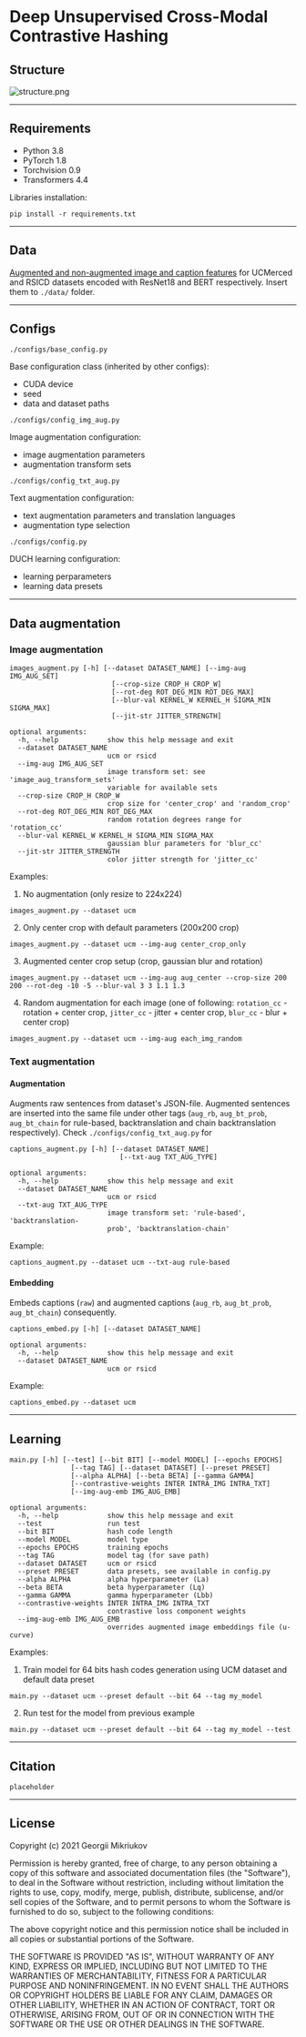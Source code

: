# Deep Unsupervised Cross-Modal Contrastive Hashing

## Structure

![structure.png](images/structure.png)

---

## Requirements

* Python 3.8
* PyTorch 1.8
* Torchvision 0.9
* Transformers 4.4

Libraries installation:
```
pip install -r requirements.txt
```

---

## Data

[Augmented and non-augmented image and caption features](https://tubcloud.tu-berlin.de/s/DykEC54PxRM93TP) for UCMerced and RSICD datasets encoded with ResNet18 and BERT respectively. Insert them to `./data/` folder.


---

## Configs

`./configs/base_config.py`

Base configuration class (inherited by other configs):
* CUDA device
* seed
* data and dataset paths

`./configs/config_img_aug.py`

Image augmentation configuration:
* image augmentation parameters
* augmentation transform sets

`./configs/config_txt_aug.py`

Text augmentation configuration:
* text augmentation parameters and translation languages
* augmentation type selection

`./configs/config.py`

DUCH learning configuration:
* learning perparameters
* learning data presets

---

## Data augmentation

### Image augmentation

```
images_augment.py [-h] [--dataset DATASET_NAME] [--img-aug IMG_AUG_SET]
                         [--crop-size CROP_H CROP_W]
                         [--rot-deg ROT_DEG_MIN ROT_DEG_MAX]
                         [--blur-val KERNEL_W KERNEL_H SIGMA_MIN SIGMA_MAX]
                         [--jit-str JITTER_STRENGTH]

optional arguments:
  -h, --help            show this help message and exit
  --dataset DATASET_NAME
                        ucm or rsicd
  --img-aug IMG_AUG_SET
                        image transform set: see 'image_aug_transform_sets'
                        variable for available sets
  --crop-size CROP_H CROP_W
                        crop size for 'center_crop' and 'random_crop'
  --rot-deg ROT_DEG_MIN ROT_DEG_MAX
                        random rotation degrees range for 'rotation_cc'
  --blur-val KERNEL_W KERNEL_H SIGMA_MIN SIGMA_MAX
                        gaussian blur parameters for 'blur_cc'
  --jit-str JITTER_STRENGTH
                        color jitter strength for 'jitter_cc'
```

Examples:

1. No augmentation (only resize to 224x224)
```
images_augment.py --dataset ucm
```

2. Only center crop with default parameters (200x200 crop)
```
images_augment.py --dataset ucm --img-aug center_crop_only
```

3. Augmented center crop setup (crop, gaussian blur and rotation)
```
images_augment.py --dataset ucm --img-aug aug_center --crop-size 200 200 --rot-deg -10 -5 --blur-val 3 3 1.1 1.3 
```

4. Random augmentation for each image (one of following: `rotation_cc` - rotation + center crop, `jitter_cc` - jitter + center crop, `blur_cc` - blur + center crop)
```
images_augment.py --dataset ucm --img-aug each_img_random
```

### Text augmentation

#### Augmentation

Augments raw sentences from dataset's JSON-file. Augmented sentences are inserted into the same file under other tags (`aug_rb`, `aug_bt_prob`, `aug_bt_chain` for rule-based, backtranslation and chain backtranslation respectively).
Check `./configs/config_txt_aug.py` for 
```
captions_augment.py [-h] [--dataset DATASET_NAME]
                           [--txt-aug TXT_AUG_TYPE]

optional arguments:
  -h, --help            show this help message and exit
  --dataset DATASET_NAME
                        ucm or rsicd
  --txt-aug TXT_AUG_TYPE
                        image transform set: 'rule-based', 'backtranslation-
                        prob', 'backtranslation-chain'
```

Example:
```
captions_augment.py --dataset ucm --txt-aug rule-based
```

#### Embedding

Embeds captions (`raw`) and augmented captions (`aug_rb`, `aug_bt_prob`, `aug_bt_chain`) consequently.
```
captions_embed.py [-h] [--dataset DATASET_NAME]

optional arguments:
  -h, --help            show this help message and exit
  --dataset DATASET_NAME
                        ucm or rsicd
```

Example:
```
captions_embed.py --dataset ucm
```

---

## Learning

```
main.py [-h] [--test] [--bit BIT] [--model MODEL] [--epochs EPOCHS]
               [--tag TAG] [--dataset DATASET] [--preset PRESET]
               [--alpha ALPHA] [--beta BETA] [--gamma GAMMA]
               [--contrastive-weights INTER INTRA_IMG INTRA_TXT]
               [--img-aug-emb IMG_AUG_EMB]

optional arguments:
  -h, --help            show this help message and exit
  --test                run test
  --bit BIT             hash code length
  --model MODEL         model type
  --epochs EPOCHS       training epochs
  --tag TAG             model tag (for save path)
  --dataset DATASET     ucm or rsicd
  --preset PRESET       data presets, see available in config.py
  --alpha ALPHA         alpha hyperparameter (La)
  --beta BETA           beta hyperparameter (Lq)
  --gamma GAMMA         gamma hyperparameter (Lbb)
  --contrastive-weights INTER INTRA_IMG INTRA_TXT
                        contrastive loss component weights
  --img-aug-emb IMG_AUG_EMB
                        overrides augmented image embeddings file (u-curve)
```

Examples:

1. Train model for 64 bits hash codes generation using UCM dataset and default data preset
```
main.py --dataset ucm --preset default --bit 64 --tag my_model
```

2. Run test for the model from previous example
```
main.py --dataset ucm --preset default --bit 64 --tag my_model --test
```

---

## Citation

```
placeholder
```

---

## License

Copyright (c) 2021 Georgii Mikriukov

Permission is hereby granted, free of charge, to any person obtaining a copy
of this software and associated documentation files (the "Software"), to deal
in the Software without restriction, including without limitation the rights
to use, copy, modify, merge, publish, distribute, sublicense, and/or sell
copies of the Software, and to permit persons to whom the Software is
furnished to do so, subject to the following conditions:

The above copyright notice and this permission notice shall be included in all
copies or substantial portions of the Software.

THE SOFTWARE IS PROVIDED "AS IS", WITHOUT WARRANTY OF ANY KIND, EXPRESS OR
IMPLIED, INCLUDING BUT NOT LIMITED TO THE WARRANTIES OF MERCHANTABILITY,
FITNESS FOR A PARTICULAR PURPOSE AND NONINFRINGEMENT. IN NO EVENT SHALL THE
AUTHORS OR COPYRIGHT HOLDERS BE LIABLE FOR ANY CLAIM, DAMAGES OR OTHER
LIABILITY, WHETHER IN AN ACTION OF CONTRACT, TORT OR OTHERWISE, ARISING FROM,
OUT OF OR IN CONNECTION WITH THE SOFTWARE OR THE USE OR OTHER DEALINGS IN THE
SOFTWARE.

